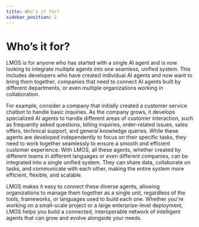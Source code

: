 ```yaml
---
title: Who’s it for?
sidebar_position: 2
---
```


# Who’s it for?



LMOS is for anyone who has started with a single AI agent and is now looking to integrate multiple agents into one seamless, unified system. This includes developers who have created individual AI agents and now want to bring them together, companies that need to connect AI agents built by different departments, or even multiple organizations working in collaboration.

For example, consider a company that initially created a customer service chatbot to handle basic inquiries. As the company grows, it develops specialized AI agents to handle different areas of customer interaction, such as frequently asked questions, billing inquiries, order-related issues, sales offers, technical support, and general knowledge queries. While these agents are developed independently to focus on their specific tasks, they need to work together seamlessly to ensure a smooth and efficient customer experience. With LMOS, all these agents, whether created by different teams in different languages or even different companies, can be integrated into a single unified system. They can share data, collaborate on tasks, and communicate with each other, making the entire system more efficient, flexible, and scalable.

LMOS makes it easy to connect these diverse agents, allowing organizations to manage them together as a single unit, regardless of the tools, frameworks, or languages used to build each one. Whether you're working on a small-scale project or a large enterprise-level deployment, LMOS helps you build a connected, interoperable network of intelligent agents that can grow and evolve alongside your needs.